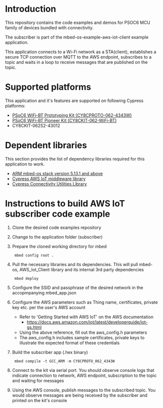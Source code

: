 # Introduction

This repository contains the code examples and demos for PSOC6 MCU family of devices bundled with connectivity.

The subscriber is part of the mbed-os-example-aws-iot-client example application.

This application connects to a Wi-Fi network as a STA(client), establishes a secure TCP connection over MQTT to the AWS endpoint, subscribes to a topic and waits in a loop to receive messages that are published on the topic.
 
# Supported platforms

This application and it's features are supported on following Cypress platforms:
* [PSoC6 WiFi-BT Prototyping Kit (CY8CPROTO-062-4343W)](https://www.cypress.com/documentation/development-kitsboards/psoc-6-wi-fi-bt-prototyping-kit-cy8cproto-062-4343w)
* [PSoC6 WiFi-BT Pioneer Kit (CY8CKIT-062-WiFi-BT)](https://www.cypress.com/documentation/development-kitsboards/psoc-6-wifi-bt-pioneer-kit-cy8ckit-062-wifi-bt)
* CY8CKIT-062S2-43012

# Dependent libraries

This section provides the list of dependency libraries required for this application to work.
* [ARM mbed-os stack version 5.13.1 and above](https://os.mbed.com/mbed-os/releases)
* [Cypress AWS IoT middleware library](https://github.com/cypresssemiconductorco/aws-iot)
* [Cypress Connectivity Utilities Library](https://github.com/cypresssemiconductorco/connectivity-utilities)

# Instructions to build AWS IoT subscriber code example

1. Clone the desired code examples repository 
 
2. Change to the application folder (subscriber)

3. Prepare the cloned working directory for mbed
        
        mbed config root .

4. Pull the necessary libraries and its dependencies.
This will pull mbed-os, AWS_Iot_Client library and its internal 3rd party dependencies

        mbed deploy

5. Configure the SSID and passphrase of the desired network in the accopmpanying mbed_app.json

6. Configure the AWS parameters such as Thing name, certificates, private key etc. per the user's AWS account
	- Refer to 'Getting Started with AWS IoT' on the AWS documentation
	    - https://docs.aws.amazon.com/iot/latest/developerguide/iot-gs.html
	- Using the above reference, fill out the aws_config.h parameters
    - The aws_config.h includes sample certificates, private keys to illustrate the expected format of these credentials

7. Build the subscriber app (.hex binary)

        mbed compile -t GCC_ARM -m CY8CPROTO_062_4343W  

8. Connect to the kit via serial port. You should observe console logs that indicate connection to network, AWS endpoint, subscription to the topic and waiting for messages

9. Using the AWS console, publish messages to the subscribed topic. You would observe messages are being received by the subscriber and printed on the kit's console

